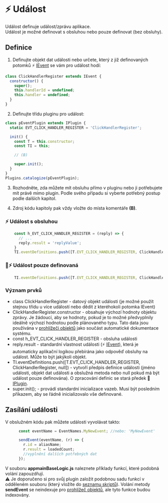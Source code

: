 # ⚡ Událost

Událost definuje událost/zprávu aplikace.  
Událost je možné definovat s obsluhou nebo pouze definovat (bez obsluhy).

## Definice

1. Definujte objekt dat události nebo určete, který z již definovaných potomků ⚡ [IEvent][IEvent] se vám pro událost hodí:

```javascript
class ClickHandlerRegister extends IEvent {
  constructor() {
    super();
    this.handlerId = undefined;
    this.handler = undefined;
  }
}
```

2. Definujte třídu pluginu pro událost:

```javascript
class pEventPlugin extends IPlugin {
  static EVT_CLICK_HANDLER_REGISTER = 'ClickHandlerRegister';

  init() {
    const T = this.constructor;
    const TI = this;

    // (B)

    super.init();
  }
}
Plugins.catalogize(pEventPlugin);
```

3. Rozhodněte, zda můžete mít obsluhu přímo v pluginu nebo ji potřebujete mít právě mimo plugin. Podle svého případu si vyberte potřebný postup podle dalších kapitol.

4. Zdroj kódu kapitoly pak vždy vložte do místa komentáře **(B)**.

### ⚡ Událost s obsluhou

```javascript
    const h_EVT_CLICK_HANDLER_REGISTER = (reply) => {
      // ...
      reply.result = 'replyValue';
    }
    TI.eventDefinitions.push([T.EVT_CLICK_HANDLER_REGISTER, ClickHandlerRegister, h_EVT_CLICK_HANDLER_REGISTER]);
```

### 📄⚡ Událost pouze definovaná

```javascript
    TI.eventDefinitions.push([T.EVT_CLICK_HANDLER_REGISTER, ClickHandlerRegister, null]); // outside event handlers
```

### Význam prvků

- class ClickHandlerRegister - datový objekt události (je možné použít stejnou třídu u více událostí nebo dědit z kteréhokoli potomka IEvent)
- ClickHandlerRegister.constructor - obsahuje výchozí hodnoty objektu zprávy. Je žádoucí, aby se hodnoty, pokud je to možné předvyplnily ideálně výchozí hodnotou podle plánovaného typu. Tato data jsou používána v [prohlížeči objektů][oexplorer] jako součást automatické dokumentace systému.
- const h_EVT_CLICK_HANDLER_REGISTER - obsluha události
- reply.result - standardní vlastnost události (⚡ [IEvent][IEvent]), která je automaticky aplikační logikou přebírána jako odpověď obsluhy na událost. Může to být jakýkoli objekt.
- TI.eventDefinitions.push([T.EVT_CLICK_HANDLER_REGISTER, ClickHandlerRegister, null]) - vytvoří předpis definice události (jméno události, objekt dat události a obslužná metoda nebo null pokud má být událost pouze definována). O zpracování definic se stará předek 🔌 [IPlugin][IPlugin].
- super.init(); - provádí standardní inicializace vazeb. Musí být posledním příkazem, aby se řádně inicializovalo vše definované.

## Zasílání události

V obslužném kódu pak můžete události vyvolávat takto:

```javascript
      const eventName = EventNames.MyNewEvent; //nebo: 'MyNewEvent'

      sendEvent(eventName, (r) => {
        r.id = aliasName;
        r.result = loadedCount;
        //vyplnění dalších potřebných dat
      });
```

V souboru **appmainBaseLogic.js** naleznete příklady funkcí, které podobná volání zapouzdřují.  
⚠️ Je doporučeno si pro svůj plugin založit podobnou sadu funkcí v odděleném souboru (který vložíte do [seznamu skriptů][jsList]). Volání metody **sendEvent** se neindexuje pro [prohlížeč objektů][oexplorer], ale tyto funkce budou indexovány.

[IEvent]: :_evt:IEvent.md "IEvent"
[oexplorer]: oexplorer.md "Prohlížeč objektů"
[IPlugin]: :_plg:IPlugin.md "IPlugin"
[jsList]: js.lst.md "Seznam skriptů"

